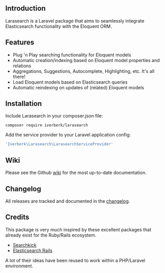 Introduction
------------

Larasearch is a Laravel package that aims to seamlessly integrate Elasticsearch functionality with the Eloquent ORM.

Features
--------

  - Plug 'n Play searching functionality for Eloquent models
  - Automatic creation/indexing based on Eloquent model properties and relations
  - Aggregations, Suggestions, Autocomplete, Highlighting, etc. It's all there!
  - Load Eloquent models based on Elasticsearch queries
  - Automatic reindexing on updates of (related) Eloquent models

Installation
------------

Include Larasearch in your composer.json file:

```composer require iverberk/larasearch```

Add the service provider to your Laravel application config:

```PHP
'Iverberk\Larasearch\LarasearchServiceProvider'
```

Wiki
----
Please see the Github [wiki](https://github.com/iverberk/larasearch/wiki/Introduction) for the most up-to-date documentation.

Changelog
---------
All releases are tracked and documented in the [changelog](https://github.com/iverberk/larasearch/wiki/Changelog).

Credits
-------
This package is very much inspired by these excellent packages that already exist for the Ruby/Rails ecosystem.

* [Searchkick](https://github.com/ankane/searchkick)
* [Elasticsearch Rails](https://github.com/elasticsearch/elasticsearch-rails)

A lot of their ideas have been reused to work within a PHP/Laravel environment.
